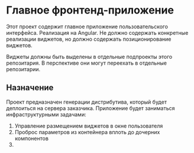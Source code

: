 # Главное фронтенд-приложение

Этот проект содержит главное приложение пользовательского интерфейса.
Реализация на Angular. Не должно содержать конкретные реализации
виджетов, но должно содержать позиционирование виджетов.

Виджеты должны быть выделены в отдельные подпроекты этого репозитария.
В перспективе они могут переехать в отдельные репозитарии.

## Назначение

Проект предназначен генерации дистрибутива, который будет деплоиться на
сервера заказчика. Приложение будет заниматься инфраструктурными задачами:
1. Управление размещением виджетов в окне пользователя
2. Проброс параметров из контейнера вплоть до дочерних компонентов
3.  
